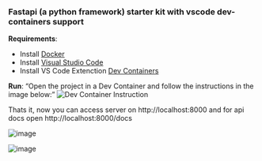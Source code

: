 ### Fastapi (a python framework) starter kit with vscode dev-containers support

**Requirements**:
- Install [Docker](https://www.docker.com/)
- Install [Visual Studio Code](https://code.visualstudio.com/)
- Install VS Code Extenction [Dev Containers](https://marketplace.visualstudio.com/items?itemName=ms-vscode-remote.remote-containers)

**Run**:
“Open the project in a Dev Container and follow the instructions in the image below:”
![Dev Container Instruction](https://github.com/user-attachments/assets/e9b74691-8a57-4d16-a9a7-529e4191d39e)

Thats it, now you can access server on  http://localhost:8000 and for api docs open http://localhost:8000/docs

![image](https://github.com/user-attachments/assets/3a9ad1e5-c0dc-46eb-8bdc-f960e3ed038d)

![image](https://github.com/user-attachments/assets/04a2d7db-42f7-455a-b16a-74ca7e24c381)

